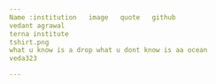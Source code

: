 ```yaml
---
Name :institution	image	quote	github
vedant agrawal
terna institute
tshirt.png
what u know is a drop what u dont know is aa ocean
veda323

---
```


